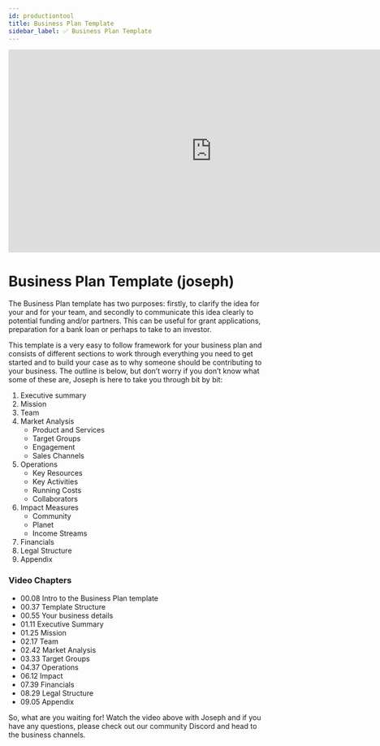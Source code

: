 ```yaml
---
id: productiontool
title: Business Plan Template
sidebar_label: ✅ Business Plan Template
---
```


<div class="videocontainer">
  <iframe width="800" height="400" src="https://www.youtube.com/embed/NpEaa2P7qZI" frameborder="0" allow="accelerometer; autoplay; encrypted-media; gyroscope; picture-in-picture" allowfullscreen></iframe>
</div>

<style>
:root {
  --highlight: #f7b77b;
  --hover: #f7b77b;
}
</style>

<div class="videoChapters">
<div class="videoChaptersMain">

# Business Plan Template (joseph)

The Business Plan template has two purposes: firstly, to clarify the idea for your and for your team, and secondly to communicate this idea clearly to potential funding and/or partners. This can be useful for grant applications, preparation for a bank loan or perhaps to take to an investor.

This template is a very easy to follow framework for your business plan and consists of different sections to work through everything you need to get started and to build your case as to why someone should be contributing to your business. The outline is below, but don’t worry if you don’t know what some of these are, Joseph is here to take you through bit by bit:

1. Executive summary
2. Mission
3. Team
4. Market Analysis
    - Product and Services
    - Target Groups
    - Engagement
    - Sales Channels    
5. Operations
    - Key Resources    
    - Key Activities
    - Running Costs
    - Collaborators
6. Impact Measures
    - Community
    - Planet
    - Income Streams
7. Financials
8. Legal Structure
9. Appendix

</div>
<div class="videoChaptersSidebar">

### Video Chapters

- 00.08 Intro to the Business Plan template
- 00.37 Template Structure
- 00.55 Your business details
- 01.11 Executive Summary
- 01.25 Mission
- 02.17 Team
- 02.42 Market Analysis
- 03.33 Target Groups
- 04.37 Operations
- 06.12 Impact
- 07.39 Financials
- 08.29 Legal Structure
- 09.05 Appendix


</div>
</div>

So, what are you waiting for! Watch the video above with Joseph and if you have any questions, please check out our community Discord and head to the business channels.
